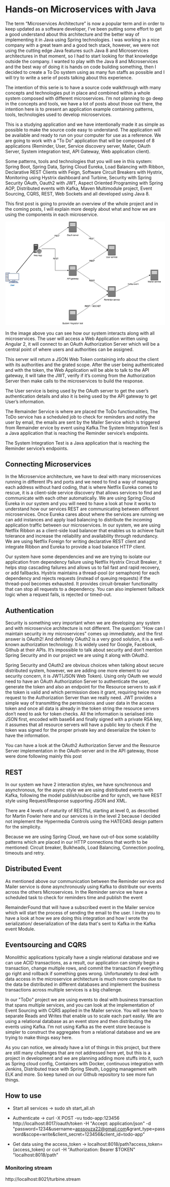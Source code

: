 # Hands-on Microservices with Java
 
The term “Microservices Architecture” is now a popular term and in order to keep updated as a software developer, I’ve been putting some effort to get a good understand about this architecture and the better way of implementing it in Java using Spring technologies.
I was working in a nice company with a great team and a good tech stack, however, we were not using the cutting edge Java features such Java 8 and Microservices architectures in that moment, so I had to start looking for that knowledge outside the company. I wanted to play with the Java 8 and Microservices and the best way of doing it is hands on code building something, then I decided to create a To Do system using as many fun staffs as possible and I will try to write a serie of posts talking about this experience.

The intention of this serie is to have a source code walkthrough with many concepts and technologies put in place and combined within a whole system composed with different microservices. I’m not planning to go deep in the concepts and tools, we have a lot of posts about those out there, the intention here is to present an application example containing patterns, tools, technologies used to develop microservices.

This is a studying application and we have intentionally made it as simple as possible to make the source code easy to understand. The application will be available and ready to run on your computer for use as a reference.
We are going to work with a "To Do" application that will be composed of 8 applications (Reminder, User, Service discovery server, Mailer, OAuth Server, System integration test, API Gateway, Web application client).

Some patterns, tools and technologies that you will see in this system:
Spring Boot, Spring Data, Spring Cloud Eureka, Load Balancing with Ribbon, Declarative REST Clients with Feign, Software Circuit Breakers with Hystrix, Monitoring using Hystrix dashboard and Turbine, Security with Spring Security OAuth, Oauth2 with JWT, Aspect Oriented Programing with Spring AOP, Distributed events with Kafka, Maven Multimodule project, Event Sourcing, CQRS, REST, Web Sockets and all developed using Java 8.

This first post is going to provide an overview of the whole project and in the coming posts, I will explain more deeply about what and how we are using the components in each microservice.

![Alt text](microservices-architecture.jpg?raw=true "microservices architecture")

In the image above you can see how our system interacts along with all microservices. The user will access a Web Application written using Angular 2, it will connect to an OAuth Authorization Server which will be a central point of where users and authorities can be assigned. 

This server will return a JSON Web Token containing info about the client with its authorities and the grated scope. After the user being authenticated and with the token, the Web Application will be able to talk to the API gateway, it will take the JWT, verify if it’s coming from the Authorization Server then make calls to the microservices to build the response.

The User service is being used by the OAuth server to get the user’s authentication details and also it is being used by the API gateway to get User’s information.

The Remainder Service is where are placed the ToDo functionalities, The ToDo service has a scheduled job to check for reminders and notify the user by email, the emails are sent by the Mailer Service which is triggered from Remainder ervice by event using Kafka.The System Integration Test is a Java application that is reaching the Reminder service’s endpoints.

The System Integration Test is a Java application that is reaching the Reminder service’s endpoints.

## Connecting Microservices
In the Microservice architecture, we have to deal with many microservices running in different IPs and ports and we need to find a way of managing each address without hard coding, that is where Netflix Eureka comes to rescue, it is a client-side service discovery that allows services to find and communicate with each other automatically. We are using Spring Cloud Eureka in our system and you will need to have a look at how it works to understand how our services REST are communicating between different microservices. Once Eureka cares about where the services are running we can add instances and apply load balancing to distribute the incoming application traffic between our microservices. In our system, we are using Netflix Ribbon as a client-side load balancer that enables us to achieve fault tolerance and increase the reliability and availability through redundancy. We are using Netflix Foreign for writing declarative REST client and integrate Ribbon and Eureka to provide a load balance HTTP client.

Our system have some dependencies and we are trying to isolate our application from dependency failure using Netflix Hystrix Circuit Breaker, it helps stop cascading failures and allows us to fail fast and rapid recovery, or add fallbacks. Hystrix maintains a thread-pool (or semaphore) for each dependency and rejects requests (instead of queuing requests) if the thread-pool becomes exhausted. It provides circuit-breaker functionality that can stop all requests to a dependency. You can also implement fallback logic when a request fails, is rejected or timed-out.

## Authentication
Security is something very important when we are developing any system and with microservice architecture is not different. The question: “How can I maintain security in my microservices” comes up immediately, and the first answer is OAuth2! And definitely OAuth2 is a very good solution, it is a well-known authorization technology. It is widely used for Google, Facebook, Github at their APIs. It’s impossible to talk about security and don’t mention Spring Security and in our project we are using it along with OAuth2.

Spring Security and OAuth2 are obvious choices when talking about secure distributed system, however, we are adding one more element to our security concern, it is JWT(JSON Web Token). Using only OAuth we would need to have an OAuth Authorization Server to authenticate the user, generate the token and also an endpoint for the Resource servers to ask if the token is valid and which permission does it grant, requiring twice more request to the Authorization Server than we really need. JWT provides a simple way of transmitting the permissions and user data in the access token and once all data is already in the token string the resource servers don’t need to ask for token checks. All the information is serialised into JSON first, encoded with base64 and finally signed with a private RSA key, it assumes that all resource servers will have a public key to check if the token was signed for the proper private key and deserialize the token to have the information.

You can have a look at the OAuth2 Authorization Server and the Resource Server implementation in the OAuth-server and in the API gateway, those were done following mainly this post 

## REST
In our system we have 2 interaction styles, we have synchronous and asynchronous, for the async style we are using distributed events with Kafka, following the model publish/subscribe and for synch, we have REST style using Request/Response supporting JSON and XML.

There are 4 levels of maturity of RESTful, starting at level 0, as described for Martin Fowler here and our services is in the level 2 because I decided not implement the Hypermedia Controls using the HATEOAS design pattern for the simplicity.

Because we are using Spring Cloud, we have out-of-box some scalability patterns which are placed in our HTTP connections that worth to be mentioned: Circuit breaker, Bulkheads, Load Balancing, Connection pooling, timeouts and retry. 
 
## Distributed Event
As mentioned above our communication between the Reminder service and Mailer service is done asynchronously using Kafka to distribute our events across the others Microservices. In the Reminder service we have a scheduled task to check for reminders time and publish the event 

RemainderFound that will have a subscribed event in the Mailer service which will start the process of sending the email to the user. I invite you to have a look at how we are doing this integration and how I wrote the serialization/ deserialization of the data that's sent to Kafka in the Kafka event Module.
 
## Eventsourcing and CQRS
Monolithic applications typically have a single relational database and we can use ACID transactions, as a result, our application can simply begin a transaction, change multiple rows, and commit the transaction if everything go right and rollback if something goes wrong. Unfortunately to deal with data access in the microservice architecture is much more complex due to the data be distributed in different databases and implement the business transactions across multiple services is a big challenge.

In our "ToDo" project we are using events to deal with business transaction that spans multiple services, and you can look at the implementation of Event Sourcing with CQRS applied in the Mailer service. You will see how to separate Reads and Writes that enable us to scale each part easily. We are using a relational database as an event store and then distributing the events using Kafka. I’m not using Kafka as the event store because is simpler to construct the aggregates from a relational database and we are trying to make things easy here.

As you can notice, we already have a lot of things in this project, but there are still many challenges that are not addressed here yet, but this is a project in development and we are planning adding more stuffs into it, such as Spring cloud config, Containers with Docker, continuous integration with Jenkins, Distributed trace with Spring Sleuth, Logging management with ELK and more. So keep tuned on our Github repository to see more fun things.


## How to use

* Start all services -> sudo sh start_all.sh  
* Authenticate -> curl -X POST -vu todo-app:123456 http://localhost:8017/oauth/token -H "Accept: application/json" -d "password=1234&username=apssouza22@gmail.com&grant_type=password&scope=write&client_secret=123456&client_id=todo-app"  

* Get data using the access_token -> localhost:8018/path?access_token={access_token} or curl -H "Authorization: Bearer $TOKEN" "localhost:8018/path"

### Monitoring stream				
http://localhost:8021/turbine.stream
